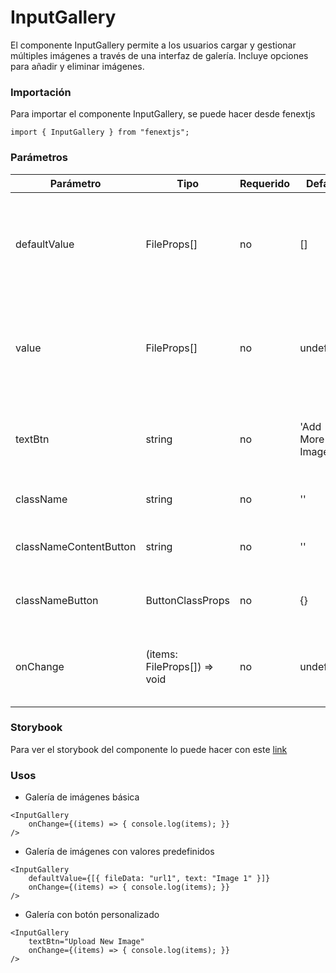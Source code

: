 # InputGallery

El componente InputGallery permite a los usuarios cargar y gestionar múltiples imágenes a través de una interfaz de galería. Incluye opciones para añadir y eliminar imágenes.

### Importación

Para importar el componente InputGallery, se puede hacer desde fenextjs

```tsx copy
import { InputGallery } from "fenextjs";
```

### Parámetros

| Parámetro | Tipo | Requerido | Default | Descripcion |
| --------- | ---- | --------- | ------- | ----------- |
| defaultValue | FileProps[] | no | [] | Valor por defecto que se muestra en la galería. Se espera un array de objetos FileProps. |
| value | FileProps[] | no | undefined | Valor controlado para la galería, que reemplaza el defaultValue si se proporciona. |
| textBtn | string | no | 'Add More Images' | Texto que se muestra en el botón para añadir más imágenes. |
| className | string | no | '' | Clase CSS para el componente. |
| classNameContentButton | string | no | '' | Clase CSS para el contenedor del botón. |
| classNameButton | ButtonClassProps | no | \{\} | Clase CSS específica para el botón. |
| onChange | (items: FileProps[]) =\> void | no | undefined | Función que se ejecuta cuando la lista de imágenes cambia. |

### Storybook

Para ver el storybook del componente lo puede hacer con este [link](https://fenextjs-component-storybook.vercel.app/?path=/story/input-inputgallery--index)

### Usos

- Galería de imágenes básica

```tsx copy
<InputGallery 
    onChange={(items) => { console.log(items); }} 
/>
```

- Galería de imágenes con valores predefinidos

```tsx copy
<InputGallery 
    defaultValue={[{ fileData: "url1", text: "Image 1" }]} 
    onChange={(items) => { console.log(items); }} 
/>
```

- Galería con botón personalizado

```tsx copy
<InputGallery 
    textBtn="Upload New Image" 
    onChange={(items) => { console.log(items); }} 
/>
```

